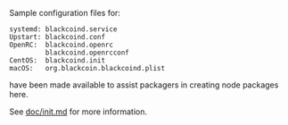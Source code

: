 Sample configuration files for:
```
systemd: blackcoind.service
Upstart: blackcoind.conf
OpenRC:  blackcoind.openrc
         blackcoind.openrcconf
CentOS:  blackcoind.init
macOS:   org.blackcoin.blackcoind.plist
```
have been made available to assist packagers in creating node packages here.

See [doc/init.md](../../doc/init.md) for more information.
